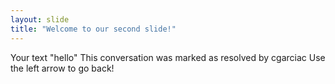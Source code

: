 ```yaml
---
layout: slide
title: "Welcome to our second slide!"
---
```

Your text "hello"
This conversation was marked as resolved by cgarciac
Use the left arrow to go back!
